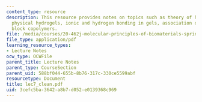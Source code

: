 ```yaml
---
content_type: resource
description: This resource provides notes on topics such as theory of hydrogel swelling,
  physical hydrogels, ionic and hydrogen bonding in gels, association of amphiphilic
  block copolymers.
file: /media/courses/20-462j-molecular-principles-of-biomaterials-spring-2006/3cefc5ba3642a8b7d052e0139368c969_lec7_clean.pdf
file_type: application/pdf
learning_resource_types:
- Lecture Notes
ocw_type: OCWFile
parent_title: Lecture Notes
parent_type: CourseSection
parent_uid: 588bf044-655b-8b76-317c-330ce5599abf
resourcetype: Document
title: lec7_clean.pdf
uid: 3cefc5ba-3642-a8b7-d052-e0139368c969
---
```

